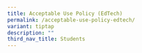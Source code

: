 ```yaml
---
title: Acceptable Use Policy (EdTech)
permalink: /acceptable-use-policy-edtech/
variant: tiptap
description: ""
third_nav_title: Students
---
```

